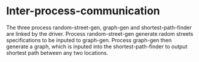 # Inter-process-communication
The three process random-street-gen, graph-gen and shortest-path-finder are linked by the driver. Process random-street-gen generate radom streets specifications to be inputed to graph-gen. Process graph-gen then generate a graph, which is inputed into the shortest-path-finder to output shortest path between any two locations. 
